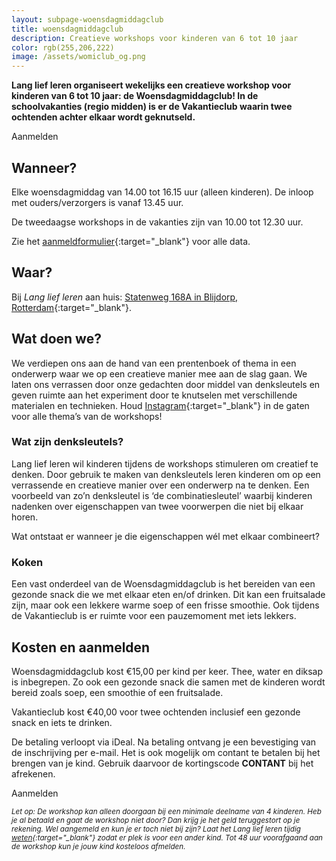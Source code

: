 ```yaml
---
layout: subpage-woensdagmiddagclub
title: woensdagmiddagclub
description: Creatieve workshops voor kinderen van 6 tot 10 jaar
color: rgb(255,206,222)
image: /assets/womiclub_og.png
---
```


**Lang lief leren organiseert wekelijks een creatieve workshop voor kinderen van 6 tot 10 jaar: de Woensdagmiddagclub! In de schoolvakanties (regio midden) is er de Vakantieclub waarin twee ochtenden achter elkaar wordt geknutseld.**

<a class="cp-button" data-seller="langliefleren" data-checkout="woensdagmiddagclub">Aanmelden</a>

## Wanneer?

Elke woensdagmiddag van 14.00 tot 16.15 uur (alleen kinderen). De inloop met ouders/verzorgers is vanaf 13.45 uur.

De tweedaagse workshops in de vakanties zijn van 10.00 tot 12.30 uur.

Zie het [aanmeldformulier](https://checkoutpage.co/checkout/langliefleren/woensdagmiddagclub){:target="\_blank"} voor alle data.

## Waar?

Bij _Lang lief leren_ aan huis: [Statenweg 168A in Blijdorp, Rotterdam](https://goo.gl/maps/N77RpQ64ERBJf1ZH7){:target="\_blank"}.

## Wat doen we?

We verdiepen ons aan de hand van een prentenboek of thema in een onderwerp waar we op een creatieve manier mee aan de slag gaan. We laten ons verrassen door onze gedachten door middel van denksleutels en geven ruimte aan het experiment door te knutselen met verschillende materialen en technieken.
Houd [Instagram](https://www.instagram.com/langliefleren/){:target="\_blank"} in de gaten voor alle thema’s van de workshops!

### Wat zijn denksleutels?

Lang lief leren wil kinderen tijdens de workshops stimuleren om creatief te denken. Door gebruik te maken van denksleutels leren kinderen om op een verrassende en creatieve manier over een onderwerp na te denken. Een voorbeeld van zo’n denksleutel is ‘de combinatiesleutel’ waarbij kinderen nadenken over eigenschappen van twee voorwerpen die niet bij elkaar horen.

Wat ontstaat er wanneer je die eigenschappen wél met elkaar combineert?

### Koken

Een vast onderdeel van de Woensdagmiddagclub is het bereiden van een gezonde snack die we met elkaar eten en/of drinken. Dit kan een fruitsalade zijn, maar ook een lekkere warme soep of een frisse smoothie. Ook tijdens de Vakantieclub is er ruimte voor een pauzemoment met iets lekkers.

## Kosten en aanmelden

Woensdagmiddagclub kost €15,00 per kind per keer.
Thee, water en diksap is inbegrepen. Zo ook een gezonde snack die samen met de kinderen wordt bereid zoals soep, een smoothie of een fruitsalade.

Vakantieclub kost €40,00 voor twee ochtenden inclusief een gezonde snack en iets te drinken.

De betaling verloopt via iDeal. Na betaling ontvang je een bevestiging van de inschrijving per e-mail. Het is ook mogelijk om contant te betalen bij het brengen van je kind. Gebruik daarvoor de kortingscode <b>CONTANT</b> bij het afrekenen.

<a class="cp-button" data-seller="langliefleren" data-checkout="woensdagmiddagclub">Aanmelden</a>

<small><em>Let op: De workshop kan alleen doorgaan bij een minimale deelname van 4 kinderen. Heb je al betaald en gaat de workshop niet door? Dan krijg je het geld teruggestort op je rekening. Wel aangemeld en kun je er toch niet bij zijn? Laat het Lang lief leren tijdig [weten](mailto:info@langliefleren.nl?subject=Afmelden){:target="\_blank"} zodat er plek is voor een ander kind. Tot 48 uur voorafgaand aan de workshop kun je jouw kind kosteloos afmelden.</em>
</small>
